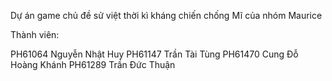 Dự án game chủ đề sử việt thời kì kháng chiến chống Mĩ của nhóm Maurice


Thành viên: 

PH61064	Nguyễn Nhật Huy
PH61147	Trần Tài Tùng
PH61470	Cung Đỗ Hoàng Khánh
PH61289	Trần Đức Thuận

